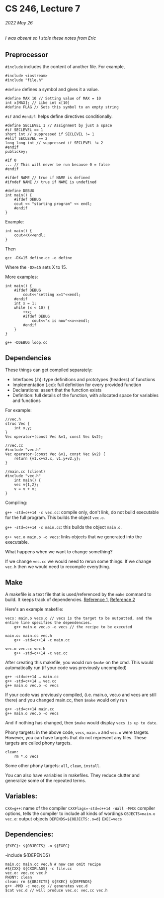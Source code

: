 # CS 246, Lecture 7
###### 2022 May 26
###### I was absent so I stole these notes from Eric

## Preprocessor
`#include` includes the content of another file. For example,
```
#include <iostream>
#include "file.h"
```
`#define` defines a symbol and gives it a value.
```
#define MAX 10 // Setting value of MAX = 10
int x[MAX]; // Like int x[10]
#define FLAG // Sets this symbol to an empty string 
```
`#if` and `#endif`: helps define directives conditionally.
```
#define SECLEVEL 1 // Assignment by just a space
#if SECLEVEL == 1 
short int // suppressed if SECLEVEL != 1
#elif SECLEVEL == 2
long long int // suppressed if SECLEVEL != 2
#endif 
publickey;

#if 0
... // This will never be run because 0 = false
#endif

#ifdef NAME // true if NAME is defined
#ifndef NAME // true if NAME is undefined

#define DEBUG
int main() {
    #ifdef DEBUG
    cout << "starting program" << endl;
    #endif
}
```
Example:
```
int main() {
    cout<<X<<endl;
}
```
Then
```
gcc -DX=15 define.cc -o define
```
Where the `-DX=15` sets X to 15.

More examples:
```
int main() {
    #ifdef DEBUG
        cout<<"setting x=1"<<endl;
    #endif
    int x = 1;
    while (x < 10) {
        ++x;
        #ifdef DEBUG
            cout<<"x is now"<<x<<endl;
        #endif
    }
}

g++ -DDEBUG loop.cc
```
## Dependencies
These things can get compiled separately:
- Interfaces (.h): type definitions and prototypes (headers) of functions
- Implementation (.cc): full definition for every provided function
- Declarations: assert that the function exists
- Definition: full details of the function, with allocated space for variables and functions

For example:
```
//vec.h
struc Vec {
    int x,y;
}
Vec operator+(const Vec &v1, const Vec &v2);
```
```
//vec.cc
#include "vec.h"
Vec operator+(const Vec &v1, const Vec &v2) {
    return {v1.x+v2.x, v1.y+v2.y};
}
```
```
//main.cc (client)
#include "vec.h"
    int main() {
    vec v{1,2};
    v = v + v;
}
```
Compiling:

`g++ -std=c++14 -c vec.cc`: compile only, don't link, do not build executable for the full program. This builds the object
`vec.o`.

`g++ -std=c++14 -c main.cc`: this builds the object `main.o`.

`g++ vec.o main.o -o vecs`: links objects that we generated into the executable.

What happens when we want to change something?

If we change `vec.cc` we would need to rerun some things. If we change `vec.h` then we would need to recompile everything.

## Make
A makefile is a text file that is used/referenced by the `make` command to build. It keeps track of dependencies. [Reference 1](https://stackoverflow.com/questions/2481269/how-to-make-a-simple-c-makefile), [Reference 2](https://www3.ntu.edu.sg/home/ehchua/programming/cpp/gcc_make.html)

Here's an example makefile:
```
vecs: main.o vecs.o // vecs is the target to be outputted, and the entire line specifies the dependencies.
    g++ main.o vec.o -o vecs // the recipe to be executed

main.o: main.cc vec.h 
    g++ -std=c++14 -c main.cc

vec.o vec.cc vec.h
    g++ -std=c++14 -c vec.cc
```
After creating this makefile, you would run `$make` on the cmd. This would automatically run (if your code was previously uncompiled)
```
g++ -std=c++14 … main.cc
g++ -std=c++14 … vec.cc
g++ main.o vec.o -o vecs
```
If your code was previously compiled, (i.e. main.o, vec.o and vecs are still there) and you changed main.cc, then `$make` would 
only run
```
g++ -std=c++14 main.cc
g++ main.o vec.o -o vecs
```
And if nothing has changed, then `$make` would display `vecs is up to date`. 

Phony targets: in the above code, `vecs`, `main.o` and `vec.o` were targets. However, you can have targets that do not represent 
any files. These targets are called phony targets.
```
clean: 
    rm *.o vecs
```
Some other phony targets: `all`, `clean`, `install`.

You can also have variables in makefiles. They reduce clutter and generalize some of the repeated terms.
## Variables:
`CXX=g++`: name of the compiler
`CXXFlags=-std=c++14 -Wall -MMD`: compiler options, tells the compiler to include all kinds of wordings
`OBJECTS=main.o vec.o`: output objects
`DEPENDS=${OBJECTS:.o=d}`
`EXEC=vecs`

## Dependencies:
```
{EXEC}: ${OBJECTS} -o ${EXEC}
```
-include ${DEPENDS}
```
main.o: main.cc vec.h # now can omit recipe
#${CXX} ${CXXFLAGS} -c file.cc
vec.o: vec.cc vec.h
PHONY: clean
clean: rn ${OBJECTS} ${EXEC} ${DEPENDS}
g++ -MMD -c vec.cc // generates vec.d
$cat vec.d // will produce vec.o: vec.cc vec.h
```
